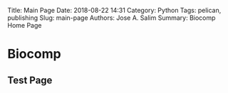 Title: Main Page
Date: 2018-08-22 14:31
Category: Python
Tags: pelican, publishing
Slug: main-page
Authors: Jose A. Salim
Summary: Biocomp Home Page

# Biocomp 

## Test Page
